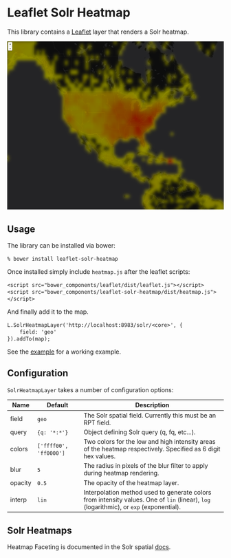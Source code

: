 # Leaflet Solr Heatmap

This library contains a [Leaflet](http://leafletjs.com/) layer that renders a Solr heatmap.

![sample](sample.png)

## Usage

The library can be installed via bower:

    % bower install leaflet-solr-heatmap

Once installed simply include ``heatmap.js`` after the leaflet scripts:

    <script src="bower_components/leaflet/dist/leaflet.js"></script>
    <script src="bower_components/leaflet-solr-heatmap/dist/heatmap.js"></script>

And finally add it to the map.

    L.SolrHeatmapLayer('http://localhost:8983/solr/<core>', {
        field: 'geo'
    }).addTo(map);

See the [example](example.html) for a working example.

## Configuration

``SolrHeatmapLayer`` takes a number of configuration options:

| Name | Default | Description |
| -----|---------|-------------|
| field | ``geo`` | The Solr spatial field. Currently this must be an RPT field. |
| query | ``{q: '*:*'}`` | Object defining Solr query (q, fq, etc...). |
| colors | ``['ffff00', 'ff0000']`` | Two colors for the low and high intensity areas of the heatmap respectively.  Specified as 6 digit hex values. |
| blur | ``5`` | The radius in pixels of the blur filter to apply during heatmap rendering. |
| opacity | ``0.5`` | The opacity of the heatmap layer. |
| interp | ``lin`` | Interpolation method used to generate colors from intensity values. One of ``lin`` (linear), ``log`` (logarithmic), or ``exp`` (exponential).|

## Solr Heatmaps

Heatmap Faceting is documented in the Solr spatial [docs](https://cwiki.apache.org/confluence/display/solr/Spatial+Search).
